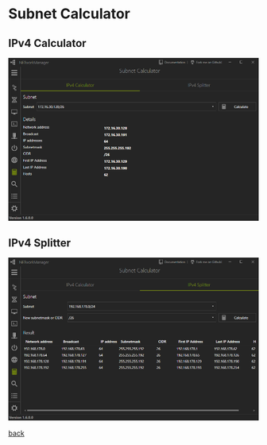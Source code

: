 # Subnet Calculator

## IPv4 Calculator

![SubnetCalculator_IPv4Calculator](../../_images/SubnetCalculator_IPv4Calculator.png)

## IPv4 Splitter

![SubnetCalculator_IPv4Splitter](../../_images/SubnetCalculator_IPv4Splitter.png)

[back](../README.md)